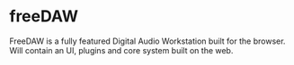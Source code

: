 # freeDAW
FreeDAW is a fully featured Digital Audio Workstation built for the browser. Will contain an UI, plugins and core system built on the web.
